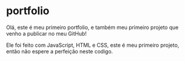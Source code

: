 # portfolio
Olá, este é meu primeiro portfolio, e também meu primeiro projeto que venho a publicar no meu GitHub!

Ele foi feito com JavaScript, HTML e CSS, este é meu primeiro projeto, então não espere a perfeição neste codigo.
